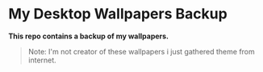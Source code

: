 ﻿# **My Desktop Wallpapers Backup**
**This repo contains a backup of my wallpapers.**

> Note: I'm not creator of these wallpapers i just gathered theme from
> internet.

